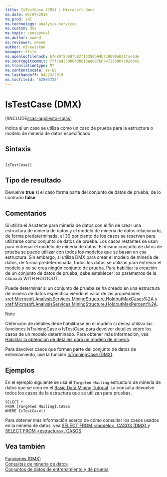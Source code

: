 ```yaml
---
title: IsTestCase (DMX) | Microsoft Docs
ms.date: 06/07/2018
ms.prod: sql
ms.technology: analysis-services
ms.custom: dmx
ms.topic: conceptual
ms.author: owend
ms.reviewer: owend
author: minewiskan
manager: kfile
ms.openlocfilehash: b7e80f8a9dfb82f13350b94b310690a081fae1de
ms.sourcegitcommit: f7fced330b64d6616aeb8766747295807c92dd41
ms.translationtype: MT
ms.contentlocale: es-ES
ms.lasthandoff: 04/23/2019
ms.locfileid: "62503733"
---
```

# <a name="istestcase-dmx"></a>IsTestCase (DMX)
[!INCLUDE[ssas-appliesto-sqlas](../includes/ssas-appliesto-sqlas.md)]

  Indica si un caso se utiliza como un caso de prueba para la estructura o modelo de minería de datos especificado.  
  
## <a name="syntax"></a>Sintaxis  
  
```  
  
IsTestCase()  
```  
  
## <a name="result-type"></a>Tipo de resultado  
 Devuelve **true** si el caso forma parte del conjunto de datos de prueba; de lo contrario **false**.  
  
## <a name="remarks"></a>Comentarios  
 Si utiliza el Asistente para minería de datos con el fin de crear una estructura de minería de datos y el modelo de minería de datos relacionado, de forma predeterminada, el 30 por ciento de los casos se reservan para utilizarse como conjunto de datos de prueba. Los casos restantes se usan para entrenar el modelo de minería de datos. El mismo conjunto de datos de prueba se puede utilizar con todos los modelos que se basan en esa estructura. Sin embargo, si utiliza DMX para crear el modelo de minería de datos, de forma predeterminada, todos los datos se utilizan para entrenar el modelo y no se crea ningún conjunto de prueba. Para habilitar la creación de un conjunto de datos de prueba, debe establecer los parámetros de la cláusula WITH HOLDOUT.  
  
 Puede determinar si un conjunto de prueba se ha creado en una estructura de minería de datos específica viendo el valor de las propiedades <xref:Microsoft.AnalysisServices.MiningStructure.HoldoutMaxCases%2A> y <xref:Microsoft.AnalysisServices.MiningStructure.HoldoutMaxPercent%2A>.  
  
> [!NOTE]  
>  Obtención de detalles debe habilitarse en el modelo si desea utilizar las funciones IsTrainingCase o IsTestCase para devolver detalles sobre los casos de un modelo determinado. Para obtener más información, vea [Habilitar la obtención de detalles para un modelo de minería](../analysis-services/data-mining/enable-drillthrough-for-a-mining-model.md).  
  
 Para devolver casos que forman parte del conjunto de datos de entrenamiento, use la función [IsTrainingCase &#40;DMX&#41;](../dmx/istrainingcase-dmx.md).  
  
## <a name="examples"></a>Ejemplos  
 En el ejemplo siguiente se usa el `Targeted Mailing` estructura de minería de datos que se crea en el [Basic Data Mining Tutorial](https://msdn.microsoft.com/library/6602edb6-d160-43fb-83c8-9df5dddfeb9c). La consulta devuelve todos los casos de la estructura que se utilizan para pruebas.  
  
```  
SELECT *  
FROM [Targeted Mailing].CASES  
WHERE IsTestCase()  
```  
  
 Para obtener más información acerca de cómo consultar los casos usados en la minería de datos, vea [SELECT FROM &#60;modelo&#62;. CASOS &#40;DMX&#41; ](../dmx/select-from-model-cases-dmx.md) y [SELECT FROM &#60;estructura&#62;. CASOS](../dmx/select-from-structure-cases.md).  
  
## <a name="see-also"></a>Vea también  
 [Funciones &#40;DMX&#41;](../dmx/functions-dmx.md)   
 [Consultas de minería de datos](../analysis-services/data-mining/data-mining-queries.md)   
 [Conjuntos de datos de entrenamiento y de prueba](../analysis-services/data-mining/training-and-testing-data-sets.md)  
  
  
